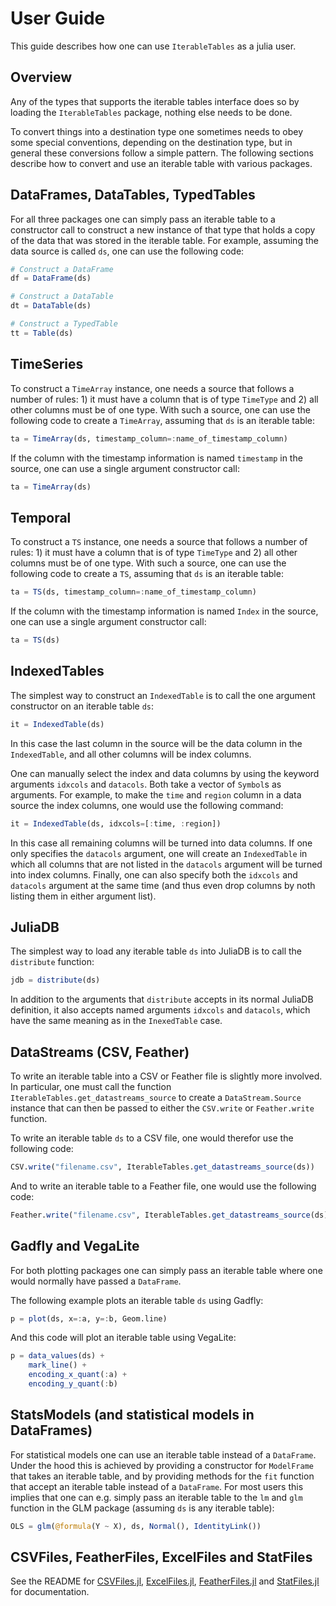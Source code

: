 # User Guide

This guide describes how one can use `IterableTables` as a julia user.

## Overview

Any of the types that supports the iterable tables interface does so by loading the `IterableTables` package, nothing else needs to be done.

To convert things into a destination type one sometimes needs to obey some special conventions, depending on the destination type, but in general these conversions follow a simple pattern. The following sections describe how to convert and use an iterable table with various packages.

## DataFrames, DataTables, TypedTables

For all three packages one can simply pass an iterable table to a constructor call to construct a new instance of that type that holds a copy of the data that was stored in the iterable table. For example, assuming the data source is called `ds`, one can use the following code:

```julia
# Construct a DataFrame
df = DataFrame(ds)

# Construct a DataTable
dt = DataTable(ds)

# Construct a TypedTable
tt = Table(ds)
```

## TimeSeries

To construct a `TimeArray` instance, one needs a source that follows a number of rules: 1) it must have a column that is of type `TimeType` and 2) all other columns must be of one type. With such a source, one can use the following code to create a `TimeArray`, assuming that `ds` is an iterable table:

```julia
ta = TimeArray(ds, timestamp_column=:name_of_timestamp_column)
```

If the column with the timestamp information is named `timestamp` in the source, one can use a single argument constructor call:

```julia
ta = TimeArray(ds)
```

## Temporal

To construct a `TS` instance, one needs a source that follows a number of rules: 1) it must have a column that is of type `TimeType` and 2) all other columns must be of one type. With such a source, one can use the following code to create a `TS`, assuming that `ds` is an iterable table:

```julia
ta = TS(ds, timestamp_column=:name_of_timestamp_column)
```

If the column with the timestamp information is named `Index` in the source, one can use a single argument constructor call:

```julia
ta = TS(ds)
```


## IndexedTables

The simplest way to construct an `IndexedTable` is to call the one argument constructor on an iterable table `ds`:

```julia
it = IndexedTable(ds)
```

In this case the last column in the source will be the data column in the `IndexedTable`, and all other columns will be index columns.

One can manually select the index and data columns by using the keyword arguments `idxcols` and `datacols`. Both take a vector of `Symbol`s as arguments. For example, to make the `time` and `region` column in a data source the index columns, one would use the following command:

```julia
it = IndexedTable(ds, idxcols=[:time, :region])
```

In this case all remaining columns will be turned into data columns. If one only specifies the `datacols` argument, one will create an `IndexedTable` in which all columns that are not listed in the `datacols` argument will be turned into index columns. Finally, one can also specify both the `idxcols` and `datacols` argument at the same time (and thus even drop columns by noth listing them in either argument list).

## JuliaDB

The simplest way to load any iterable table `ds` into JuliaDB is to call the `distribute` function:

```julia
jdb = distribute(ds)
```

In addition to the arguments that `distribute` accepts in its normal JuliaDB definition, it also accepts named arguments `idxcols` and `datacols`, which have the same meaning as in the `InexedTable` case.

## DataStreams (CSV, Feather)

To write an iterable table into a CSV or Feather file is slightly more involved. In particular, one must call the function `IterableTables.get_datastreams_source` to create a `DataStream.Source` instance that can then be passed to either the `CSV.write` or `Feather.write` function.

To write an iterable table `ds` to a CSV file, one would therefor use the following code:

```julia
CSV.write("filename.csv", IterableTables.get_datastreams_source(ds))
```

And to write an iterable table to a Feather file, one would use the following code:

```julia
Feather.write("filename.csv", IterableTables.get_datastreams_source(ds))
```

## Gadfly and VegaLite

For both plotting packages one can simply pass an iterable table where one would normally have passed a `DataFrame`.

The following example plots an iterable table `ds` using Gadfly:

```julia
p = plot(ds, x=:a, y=:b, Geom.line)
```

And this code will plot an iterable table using VegaLite:

```julia
p = data_values(ds) +
    mark_line() +
    encoding_x_quant(:a) +
    encoding_y_quant(:b)
```

## StatsModels (and statistical models in DataFrames)

For statistical models one can use an iterable table instead of a `DataFrame`. Under the hood this is achieved by providing a constructor for `ModelFrame` that takes an iterable table, and by providing methods for the `fit` function that accept an iterable table instead of a `DataFrame`. For most users this implies that one can e.g. simply pass an iterable table to the `lm` and `glm` function in the GLM package (assuming `ds` is any iterable table):

```julia
OLS = glm(@formula(Y ~ X), ds, Normal(), IdentityLink())
```

## CSVFiles, FeatherFiles, ExcelFiles and StatFiles

See the README for [CSVFiles.jl](https://github.com/davidanthoff/CSVFiles.jl), [ExcelFiles.jl](https://github.com/davidanthoff/ExcelFiles.jl), [FeatherFiles.jl](https://github.com/davidanthoff/FeatherFiles.jl) and [StatFiles.jl](https://github.com/davidanthoff/StatFiles.jl) for documentation.
